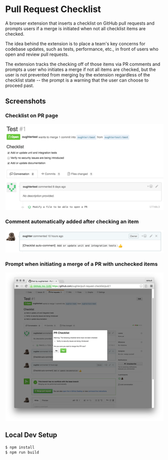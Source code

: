 # Pull Request Checklist

A browser extension that inserts a checklist on GitHub pull requests and prompts users if a merge is initiated when not all checklist items are checked.

The idea behind the extension is to place a team's key concerns for codebase updates, such as tests, performance, etc., in front of users who open and review pull requests.

The extension tracks the checking off of those items via PR comments and prompts a user who initiates a merge if not all items are checked, but the user is not prevented from merging by the extension regardless of the checklist state -- the prompt is a warning that the user can choose to proceed past.


## Screenshots

### Checklist on PR page
![checklist](images/screenshots/checklist.png)

### Comment automatically added after checking an item
![comment](images/screenshots/comment.png)

### Prompt when initiating a merge of a PR with unchecked items
![comment](images/screenshots/merge-prompt.png)


## Local Dev Setup

```bash
$ npm install
$ npm run build
```
